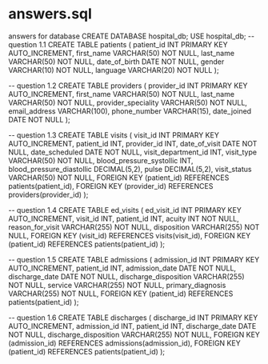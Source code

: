 # answers.sql
answers for database
CREATE DATABASE hospital_db;
USE hospital_db;
-- question 1.1
CREATE TABLE patients (
    patient_id INT PRIMARY KEY AUTO_INCREMENT,
    first_name VARCHAR(50) NOT NULL,
    last_name VARCHAR(50) NOT NULL,
    date_of_birth DATE NOT NULL,
    gender VARCHAR(10) NOT NULL,
    language VARCHAR(20) NOT NULL
);

-- question 1.2
CREATE TABLE providers (
    provider_id INT PRIMARY KEY AUTO_INCREMENT,
    first_name VARCHAR(50) NOT NULL,
    last_name VARCHAR(50) NOT NULL,
    provider_speciality VARCHAR(50) NOT NULL,
    email_address VARCHAR(100),
    phone_number VARCHAR(15),
    date_joined DATE NOT NULL
);

-- question 1.3
CREATE TABLE visits (
    visit_id INT PRIMARY KEY AUTO_INCREMENT,
    patient_id INT,
    provider_id INT,
    date_of_visit DATE NOT NULL,
    date_scheduled DATE NOT NULL,
    visit_department_id INT,
    visit_type VARCHAR(50) NOT NULL,
    blood_pressure_systollic INT,
    blood_pressure_diastollic DECIMAL(5,2),
    pulse DECIMAL(5,2),
    visit_status VARCHAR(50) NOT NULL,
    FOREIGN KEY (patient_id) REFERENCES patients(patient_id),
    FOREIGN KEY (provider_id) REFERENCES providers(provider_id)
);

-- question 1.4
CREATE TABLE ed_visits (
    ed_visit_id INT PRIMARY KEY AUTO_INCREMENT,
    visit_id INT,
    patient_id INT,
    acuity INT NOT NULL,
    reason_for_visit VARCHAR(255) NOT NULL,
    disposition VARCHAR(255) NOT NULL,
    FOREIGN KEY (visit_id) REFERENCES visits(visit_id),
    FOREIGN KEY (patient_id) REFERENCES patients(patient_id)
);

-- question 1.5
CREATE TABLE admissions (
    admission_id INT PRIMARY KEY AUTO_INCREMENT,
    patient_id INT,
    admission_date DATE NOT NULL,
    discharge_date DATE NOT NULL,
    discharge_disposition VARCHAR(255) NOT NULL,
    service VARCHAR(255) NOT NULL,
    primary_diagnosis VARCHAR(255) NOT NULL,
    FOREIGN KEY (patient_id) REFERENCES patients(patient_id)
);

-- question 1.6
CREATE TABLE discharges (
    discharge_id INT PRIMARY KEY AUTO_INCREMENT,
    admission_id INT,
    patient_id INT,
    discharge_date DATE NOT NULL,
    discharge_disposition VARCHAR(255) NOT NULL,
    FOREIGN KEY (admission_id) REFERENCES admissions(admission_id),
    FOREIGN KEY (patient_id) REFERENCES patients(patient_id)
);
